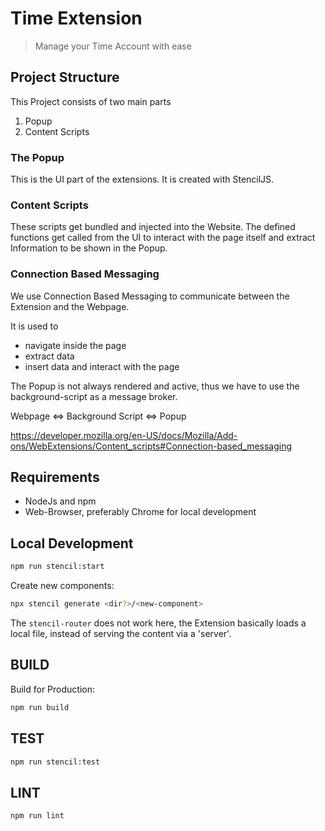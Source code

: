 # Time Extension

> Manage your Time Account with ease

## Project Structure

This Project consists of two main parts 
1. Popup
2. Content Scripts

### The Popup
This is the UI part of the extensions. It is created with StencilJS.

### Content Scripts
These scripts get bundled and injected into the Website. The defined functions
 get called from the UI to interact with the page itself and extract Information
 to be shown in the Popup.

### Connection Based Messaging

We use Connection Based Messaging to communicate between the Extension and the
 Webpage. 

It is used to 
- navigate inside the page 
- extract data 
- insert data and interact with the page 

The Popup is not always rendered and active, thus we have to use the
 background-script as a message broker.

Webpage <=> Background Script <=> Popup

https://developer.mozilla.org/en-US/docs/Mozilla/Add-ons/WebExtensions/Content_scripts#Connection-based_messaging


## Requirements

- NodeJs and npm
- Web-Browser, preferably Chrome for local development


## Local Development

```bash
npm run stencil:start
```

Create new components:

```bash
npx stencil generate <dir?>/<new-component>
```

The `stencil-router` does not work here, the Extension basically loads a local
file, instead of serving the content via a 'server'.  

## BUILD

Build for Production:
```bash
npm run build
```

## TEST

```bash
npm run stencil:test
```

## LINT

```
npm run lint
```
